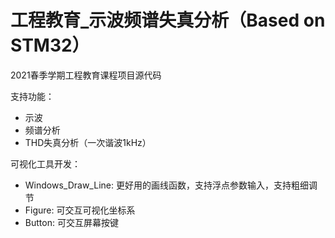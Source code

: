 # 工程教育_示波频谱失真分析（Based on STM32）

2021春季学期工程教育课程项目源代码

支持功能：
+ 示波
+ 频谱分析
+ THD失真分析（一次谐波1kHz）

可视化工具开发：
+ Windows_Draw_Line: 更好用的画线函数，支持浮点参数输入，支持粗细调节
+ Figure: 可交互可视化坐标系
+ Button: 可交互屏幕按键
